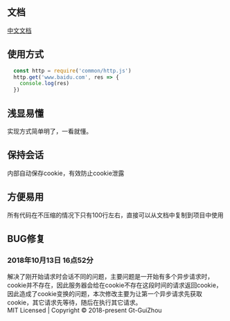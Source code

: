 ## 文档
[中文文档](http://wehttp.guotao.pro)
## 使用方式
```js
  const http = require('common/http.js')
  http.get('www.baidu.com', res => {
    console.log(res)
  })
```

## 浅显易懂
  实现方式简单明了，一看就懂。
## 保持会话
  内部自动保存cookie，有效防止cookie泄露
## 方便易用
  所有代码在不压缩的情况下只有100行左右，直接可以从文档中复制到项目中使用
  
## BUG修复
### 2018年10月13日 16点52分
解决了刚开始请求时会话不同的问题，主要问题是一开始有多个异步请求时，cookie并不存在，因此服务器会给在cookie不存在这段时间的请求返回cookie，因此造成了cookie变换的问题，本次修改主要为让第一个异步请求先获取cookie，其它请求先等待，随后在执行其它请求。  
MIT Licensed | Copyright © 2018-present Gt-GuiZhou
 
